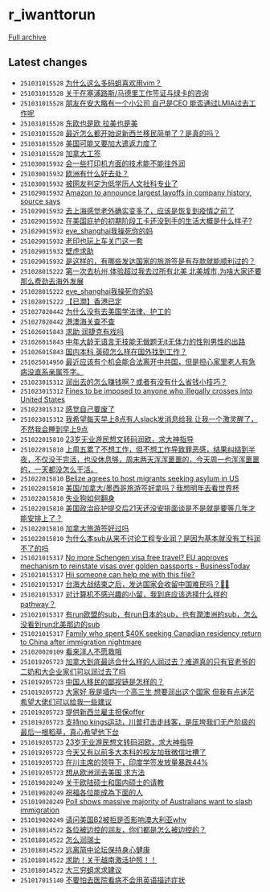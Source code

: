 # r_iwanttorun

[Full archive](archive.md)

## Latest changes

- `251031015528` [为什么这么多码蛆喜欢用vim？](../posts/r_iwanttorun/251030044842_1ojqrz3.md)
- `251031015528` [关于在塞浦路斯/马德里工作签证与绿卡的咨询](../posts/r_iwanttorun/251030025520_1ojon4o.md)
- `251031015528` [朋友在安大略有一个小公司 自己是CEO 能否通过LMIA过去工作呢](../posts/r_iwanttorun/251030065350_1ojsroj.md)
- `251031015528` [东欧也是欧 拉美也是美](../posts/r_iwanttorun/251031010255_1okh7te.md)
- `251031015528` [最近怎么都开始说新西兰移民简单了？是真的吗？](../posts/r_iwanttorun/251030141811_1ok0yt7.md)
- `251031015528` [美国可能又要加大遣返力度了](../posts/r_iwanttorun/251030142502_1ok155k.md)
- `251031015528` [加拿大工签](../posts/r_iwanttorun/251030130623_1ojz6ru.md)
- `251030015932` [会一些打印机方面的技术能不能往外润](../posts/r_iwanttorun/251029123029_1oj37sd.md)
- `251030015932` [欧洲有什么好去处？](../posts/r_iwanttorun/251029185448_1ojd6dm.md)
- `251030015932` [被网友判定为低学历人文社科专业了](../posts/r_iwanttorun/251029215324_1ojhtlq.md)
- `251029015932` [Amazon to announce largest layoffs in company history, source says](../posts/r_iwanttorun/251028172609_1oifn63.md)
- `251029015932` [去上海感觉老外确实变多了，应该是恢复到疫情之前了](../posts/r_iwanttorun/251028130528_1oi8u3f.md)
- `251029015932` [在美国庇护的初期阶段工卡还没到手的生活大概是什么样子?](../posts/r_iwanttorun/251028130645_1oi8v33.md)
- `251029015932` [eve_shanghai我操死你的妈](../posts/r_iwanttorun/251028003832_1ohvmld.md)
- `251029015932` [老印也玩上车关门这一套](../posts/r_iwanttorun/251028102129_1oi5lg5.md)
- `251029015932` [壁虎求助](../posts/r_iwanttorun/251028114358_1oi72zc.md)
- `251029015932` [是这样的，有哪些发达国家的旅游签是有存款就能顺利过的？](../posts/r_iwanttorun/251028022934_1ohxzzo.md)
- `251028015222` [第一次去杭州,体验超过我去过所有北美 北美城市,为啥大家还要那么费劲去海外发展](../posts/r_iwanttorun/251027162455_1ohj03w.md)
- `251028015222` [eve_shanghai我操死你的妈](../posts/r_iwanttorun/251028003832_1ohvmld.md)
- `251028015222` [【已潤】香港已定](../posts/r_iwanttorun/251027125014_1ohdiun.md)
- `251027020442` [为什么没有去美国学法律、护工的](../posts/r_iwanttorun/251026054245_1ogcsa1.md)
- `251027020442` [港澳海关查不查](../posts/r_iwanttorun/251026165312_1ogplax.md)
- `251026015843` [求助 润捷克有戏吗](../posts/r_iwanttorun/251025145859_1oftnkj.md)
- `251026015843` [中年大龄无语言无技能无做题无it无体力的性别男性的出路](../posts/r_iwanttorun/251025020157_1offrqc.md)
- `251026015843` [国内本科 英硕怎么样在国外找到工作？](../posts/r_iwanttorun/251025195533_1og0znq.md)
- `251025014950` [最近应该有个机会能合法离开中共国，但是担心家里老人有急病没直系亲属签字。](../posts/r_iwanttorun/251024132512_1oexoul.md)
- `251023015312` [润出去的怎么赚钱啊？或者有没有什么省钱小技巧？](../posts/r_iwanttorun/251022104217_1od4svw.md)
- `251023015312` [Fines to be imposed to anyone who illegally crosses into United States](../posts/r_iwanttorun/251022172407_1odelb4.md)
- `251023015312` [感觉自己要废了](../posts/r_iwanttorun/251022171136_1ode92g.md)
- `251023015312` [我希望每天早上8点有人slack发消息给我 让我一个激灵醒了，不然我会睡到早上9点](../posts/r_iwanttorun/251022222054_1odme2c.md)
- `251022015810` [23岁无业游民想文转码润欧，求大神指导](../posts/r_iwanttorun/251019165850_1oausl7.md)
- `251022015810` [上周五累了不想工作，但不想工作导致罪恶感，结果纠结到半夜，不仅没干完活，也没休息够，周末两天浑浑噩噩的，今天周一也浑浑噩噩的，一天都没怎么干活。](../posts/r_iwanttorun/251021024118_1oc1g3o.md)
- `251022015810` [Belize agrees to host migrants seeking asylum in US](../posts/r_iwanttorun/251021123418_1ocbpp5.md)
- `251022015810` [美国/加拿大/墨西哥旅游签好拿吗？我想明年去看世界杯](../posts/r_iwanttorun/251022004344_1ocu6f1.md)
- `251022015810` [失业狗如何翻身](../posts/r_iwanttorun/251021113920_1ocalb5.md)
- `251022015810` [美国政治庇护提交后21天还没安排面谈是不是就是要等几年才能安排上了？](../posts/r_iwanttorun/251021052404_1oc4iot.md)
- `251022015810` [加拿大旅游签好过吗](../posts/r_iwanttorun/251021175308_1ocjv5s.md)
- `251022015810` [为什么本sub从来不讨论工程专业润？是因为基本就没有工科润不了的吗](../posts/r_iwanttorun/251021221152_1ocqq6w.md)
- `251021015317` [No more Schengen visa free travel? EU approves mechanism to reinstate visas over golden passports - BusinessToday](../posts/r_iwanttorun/251020151028_1oblc36.md)
- `251021015317` [Hii someone can help me with this file?](../posts/r_iwanttorun/251020064043_1obcuf7.md)
- `251021015317` [台海大战结束之后，发达国家会收留中国难民吗？🙏🏻](../posts/r_iwanttorun/251020080200_1obe6es.md)
- `251021015317` [对计算机不感兴趣的小留，我到底应该选择什么样的pathway？](../posts/r_iwanttorun/251020205856_1obtmt7.md)
- `251021015317` [有run欧盟的sub，有run日本的sub，也有潤澳洲的sub，怎么没看到run北美那边的sub](../posts/r_iwanttorun/251020091633_1obfbxi.md)
- `251021015317` [Family who spent $40K seeking Canadian residency return to China after immigration nightmare](../posts/r_iwanttorun/251020183402_1obpqgq.md)
- `251020020109` [看来洋人不愿救哦](../posts/r_iwanttorun/251019230113_1ob3vlb.md)
- `251019205723` [加拿大到底最适合什么样的人润过去？难道真的只有官老爷的二奶和大企业家们可以润过去了吗](../posts/r_iwanttorun/251004002719_1nxfttu.md)
- `251019205723` [中国人移民的鄙视链是怎样的？](../posts/r_iwanttorun/251019075429_1oajvr1.md)
- `251019205723` [大家好 我是墙内一个高三生 想要润出这个国家 但我有点迷茫 希望大佬们可以给我一些建议](../posts/r_iwanttorun/251019201522_1oazv4o.md)
- `251019205723` [提供新西兰雇主担保offer](../posts/r_iwanttorun/251019164356_1oauezy.md)
- `251019205723` [支持no kings运动，川普打击走线客，是压垮我们无产阶级的最后一根稻草，真心希望他下台](../posts/r_iwanttorun/251019131328_1oapbxv.md)
- `251019205723` [23岁无业游民想文转码润欧，求大神指导](../posts/r_iwanttorun/251019165850_1oausl7.md)
- `251019205723` [今天又有以前多大本科的校友加我微信吐槽了](../posts/r_iwanttorun/251019054208_1oahrth.md)
- `251019205723` [在川主席的领导下，印度学签发放量暴跌44%](../posts/r_iwanttorun/251011000757_1o3h9ne.md)
- `251019205723` [想从欧洲润去美国 求方法](../posts/r_iwanttorun/251019124902_1oaot1x.md)
- `251019020249` [关于欧陆硕士和国内硕士的请教](../posts/r_iwanttorun/251018133624_1o9w0mu.md)
- `251019020249` [祝福各位能成為下面的人](../posts/r_iwanttorun/251018230631_1oaa7qn.md)
- `251019020249` [Poll shows massive majority of Australians want to slash immigration](../posts/r_iwanttorun/251018145601_1o9xyv3.md)
- `251019020249` [请问美国B2被拒是否影响澳大利亚whv](../posts/r_iwanttorun/251018020651_1o9js05.md)
- `251018014522` [各位被边控的润友，你们都是怎么被边控的？](../posts/r_iwanttorun/251017162320_1o95viu.md)
- `251018014522` [怎么润瑞士](../posts/r_iwanttorun/251017215834_1o9ei97.md)
- `251018014522` [远离简中论坛保持身心健康](../posts/r_iwanttorun/251017032638_1o8qphx.md)
- `251018014522` [求助！关于越南激活护照！！](../posts/r_iwanttorun/251017145137_1o93f9a.md)
- `251018014522` [大三穷蛆求求建议](../posts/r_iwanttorun/251017113643_1o8ywjb.md)
- `251017015140` [不要怕去医院看病不会用英语描述症状](../posts/r_iwanttorun/251016230452_1o8l5l7.md)
